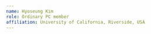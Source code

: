 ```yaml
---
name: Hyoseung Kim
role: Ordinary PC member 
affiliation: University of California, Riverside, USA
---
```

